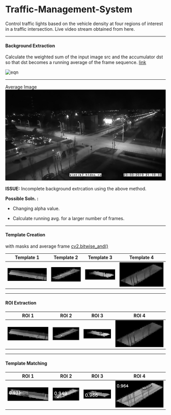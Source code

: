# Traffic-Management-System
Control traffic lights based on the vehicle density at four regions of interest in a traffic intersection. Live video stream obtained from here.

---

#### Background Extraction

Calculate the weighted sum of the input image src and the accumulator dst so that dst becomes a running average of the frame sequence. [link](https://docs.opencv.org/2.4/modules/imgproc/doc/motion_analysis_and_object_tracking.html?highlight=accumulate#accumulateweighted)

<img src="https://docs.opencv.org/2.4/_images/math/7480f2f9ee402e9e85823d2644b8e1f8c263191a.png" alt="eqn" width="600"/>

---


Average Image
<img src="test/img/average.jpg" alt="Running verage" width="600"/>

**ISSUE:** Incomplete background extrcation using the above method.

**Possible Soln. :**

- Changing alpha value.

- Calculate running avg. for a larger number of frames.

---

#### Template Creation
with masks and average frame [cv2.bitwise_and()](https://docs.opencv.org/2.4.8/modules/core/doc/operations_on_arrays.html#bitwise-and)


Template 1|  Template 2|Template 3|Template 4
----|-------|---------|---------
![](test/img/template_roi_1.jpg) | ![](test/img/template_roi_2.jpg) | ![](test/img/template_roi_3.jpg) | ![](test/img/template_roi_4.jpg)


---

#### ROI Extraction

ROI 1|  ROI 2|ROI 3|ROI 4
----|-------|---------|---------
![](test/img/roi_1.jpg) | ![](test/img/roi_2.jpg) | ![](test/img/roi_3.jpg) | ![](test/img/roi_4.jpg)


---

#### Template Matching

ROI 1|  ROI 2|ROI 3|ROI 4
----|-------|---------|---------
![](test/img/roi_density_1.jpg) | ![](test/img/roi_density_2.jpg) | ![](test/img/roi_density_3.jpg) | ![](test/img/roi_density_4.jpg)
